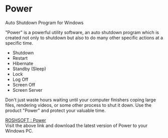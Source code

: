 # Power
Auto Shutdown Program for Windows

<p>"Power" is a powerful utility software, an auto shutdown program which is created not only to shutdown but also to do many other specific actions at a specific time.</p>
<ul>
<li>Shutdown</li>
<li>Restart</li>
<li>Hibernate</li>
<li>Standby (Sleep)</li>
<li>Lock</li>
<li>Log Off</li>
<li>Screen Off</li>
<li>Screen Server</li>
</ul>
 <p> Don't just waste hours waiting until your computer finishers coping large files, rendering videos, or some other process to shut it down. Use the product "Power" and protect your valuable time.
</p>
<p><a href="http://roshsoftco.blogspot.com/p/power.html" target="_blank">ROSHSOFT : Power</a><br />
Visit the above link and download the latest version of Power to your Windows PC.</p>
